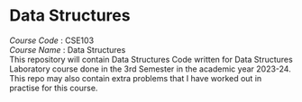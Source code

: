 # Data Structures<br>
*Course Code* : CSE103<br>
*Course Name* : Data Structures<br>
This repository will contain Data Structures Code written for Data Structures Laboratory course done in the 3rd Semester in the academic year 2023-24.
This repo may also contain extra problems that I have worked out in practise for this course.
